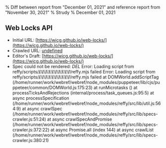 % Diff between report from "December 01, 2021" and reference report from "November 30, 2021"
% Strudy
% December 01, 2021

## Web Locks API

- Initial URL: [https://wicg.github.io/web-locks/](https://wicg.github.io/web-locks/)
- Crawled URL: [undefined](undefined)
- Editor's Draft: [https://wicg.github.io/web-locks/](https://wicg.github.io/web-locks/)
- Spec could not be rendered: *DEL* Error: Loading script from reffy/scripts/__/__/__/__/__/__/__/__/__/__/__/__/__/__/__/__/__/__/__/__/reffy.mjs failed Error: Loading script from reffy/scripts/__/__/__/__/__/__/__/__/__/__/__/__/__/__/__/__/__/__/__/__/reffy.mjs failed
    at DOMWorld.addScriptTag (/home/runner/work/webref/webref/node_modules/puppeteer/lib/cjs/puppeteer/common/DOMWorld.js:175:23)
    at runMicrotasks (<anonymous>)
    at processTicksAndRejections (internal/process/task_queues.js:95:5)
    at async processSpecification (/home/runner/work/webref/webref/node_modules/reffy/src/lib/util.js:564:9)
    at async crawlSpec (/home/runner/work/webref/webref/node_modules/reffy/src/lib/specs-crawler.js:51:24)
    at async crawlSpecAndPromise (/home/runner/work/webref/webref/node_modules/reffy/src/lib/specs-crawler.js:372:22)
    at async Promise.all (index 144)
    at async crawlList (/home/runner/work/webref/webref/node_modules/reffy/src/lib/specs-crawler.js:380:21)



